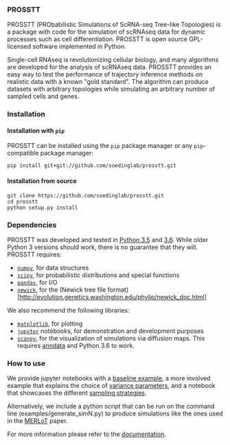 ### PROSSTT

PROSSTT (PRObabilistic Simulations of ScRNA-seq Tree-like Topologies) is a package with code for the simulation of scRNAseq data for dynamic processes such as cell differentiation. PROSSTT is open source GPL-licensed software implemented in Python.

Single-cell RNAseq is revolutionizing cellular biology, and many algorithms are developed for the analysis of scRNAseq data. PROSSTT provides an easy way to test the performance of trajectory inference methods on realistic data with a known "gold standard". The algorithm can produce datasets with arbitrary topologies while simulating an arbitrary number of sampled cells and genes.

### Installation

#### Installation with `pip`

PROSSTT can be installed using the `pip` package manager or any `pip`-compatible package manager:

	pip install git+git://github.com/soedinglab/prosstt.git

#### Installation from source

	git clone https://github.com/soedinglab/prosstt.git
	cd prosstt
	python setup.py install

### Dependencies

PROSSTT was developed and tested in [Python 3.5](https://www.python.org/downloads/release/python-350/) and [3.6](https://www.python.org/downloads/release/python-360/). While older Python 3 versions should work, there is no guarantee that they will. PROSSTT requires:

* [`numpy`](www.numpy.org), for data structures
* [`scipy`](https://www.scipy.org/), for probabilistic distributions and special functions
* [`pandas`](https://pandas.pydata.org/), for I/O
* [`newick`](https://pypi.org/project/newick/), for the (Newick tree file format)[http://evolution.genetics.washington.edu/phylip/newick_doc.html]

We also recommend the following libraries:

* [`matplotlib`](https://matplotlib.org/), for plotting
* [`jupyter`](http://jupyter.readthedocs.io/en/latest/index.html) notebooks, for demonstration and development purposes
* [`scanpy`](https://github.com/theislab/scanpy), for the visualization of simulations via diffusion maps. This requires [anndata](https://github.com/theislab/anndata) and Python 3.6 to work.

### How to use

We provide jupyter notebooks with a [baseline example](https://github.com/soedinglab/prosstt/blob/master/examples/minimal_example.ipynb), a more involved example that explains the choice of [variance parameters](https://github.com/soedinglab/prosstt/blob/master/examples/variance_sim.ipynb), and a notebook that showcases the different [sampling strategies](https://github.com/soedinglab/prosstt/blob/master/examples/density_sampling.ipynb).

Alternatively, we include a python script that can be run on the command line (examples/generate_simN.py) to produce simulations like the ones used in the [MERLoT](https://www.biorxiv.org/content/early/2018/02/08/261768) paper.

For more information please refer to the [documentation](http://wwwuser.gwdg.de/~compbiol/prosstt/doc/).
